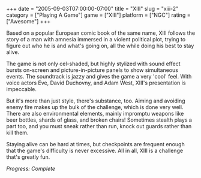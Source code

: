 +++
date = "2005-09-03T07:00:00-07:00"
title = "XIII"
slug = "xiii-2"
category = ["Playing A Game"]
game = ["XIII"]
platform = ["NGC"]
rating = ["Awesome"]
+++

Based on a popular European comic book of the same name, XIII follows the story of a man with amnesia immersed in a violent political plot, trying to figure out who he is and what's going on, all the while doing his best to stay alive.

The game is not only cel-shaded, but highly stylized with sound effect bursts on-screen and picture-in-picture panels to show simultaneous events.  The soundtrack is jazzy and gives the game a very 'cool' feel.  With voice actors Eve, David Duchovny, and Adam West, XIII's presentation is impeccable.

But it's more than just style, there's substance, too.  Aiming and avoiding enemy fire makes up the bulk of the challenge, which is done very well.  There are also environmental elements, mainly impromptu weapons like beer bottles, shards of glass, and broken chairs!  Sometimes stealth plays a part too, and you must sneak rather than run, knock out guards rather than kill them.

Staying alive can be hard at times, but checkpoints are frequent enough that the game's difficulty is never excessive.  All in all, XIII is a challenge that's greatly fun.

<i>Progress: Complete</i>